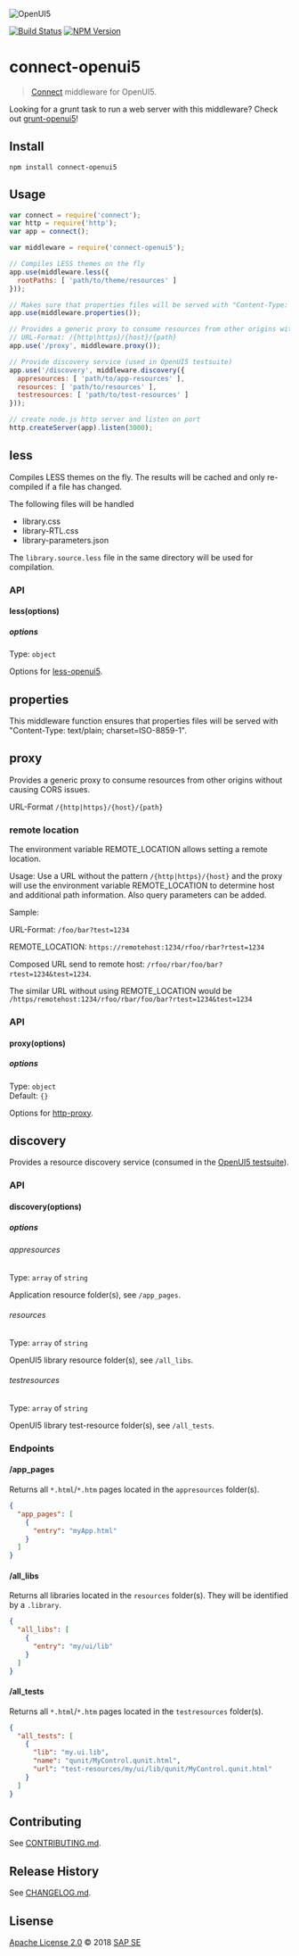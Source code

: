 ![OpenUI5](http://openui5.org/images/OpenUI5_new_big_side.png)

[![Build Status](http://img.shields.io/travis/SAP/connect-openui5.svg?style=flat)](https://travis-ci.org/SAP/connect-openui5)
[![NPM Version](http://img.shields.io/npm/v/connect-openui5.svg?style=flat)](https://www.npmjs.org/package/connect-openui5)

# connect-openui5

> [Connect](https://github.com/senchalabs/connect) middleware for OpenUI5.

Looking for a grunt task to run a web server with this middleware? Check out [grunt-openui5](https://github.com/SAP/grunt-openui5)!

## Install

```
npm install connect-openui5
```

## Usage

```js
var connect = require('connect');
var http = require('http');
var app = connect();

var middleware = require('connect-openui5');

// Compiles LESS themes on the fly
app.use(middleware.less({
  rootPaths: [ 'path/to/theme/resources' ]
}));

// Makes sure that properties files will be served with "Content-Type: text/plain; charset=ISO-8859-1"
app.use(middleware.properties());

// Provides a generic proxy to consume resources from other origins without causing CORS issues
// URL-Format: /{http|https}/{host}/{path}
app.use('/proxy', middleware.proxy());

// Provide discovery service (used in OpenUI5 testsuite)
app.use('/discovery', middleware.discovery({
  appresources: [ 'path/to/app-resources' ],
  resources: [ 'path/to/resources' ],
  testresources: [ 'path/to/test-resources' ]
}));

// create node.js http server and listen on port
http.createServer(app).listen(3000);

```

## less

Compiles LESS themes on the fly. The results will be cached and only re-compiled if a file has changed.  

The following files will be handled
- library.css
- library-RTL.css
- library-parameters.json

The `library.source.less` file in the same directory will be used for compilation.

### API

#### less(options)

##### options

Type: `object`

Options for [less-openui5](https://github.com/SAP/less-openui5#options).

## properties

This middleware function ensures that properties files will be served with "Content-Type: text/plain; charset=ISO-8859-1".

## proxy

Provides a generic proxy to consume resources from other origins without causing CORS issues.

URL-Format `/{http|https}/{host}/{path}`

### remote location

The environment variable REMOTE_LOCATION allows setting a remote location.

Usage:
Use a URL without the pattern `/{http|https}/{host}` and the proxy will use the environment variable REMOTE_LOCATION 
to determine host and additional path information. Also query parameters can be added. 

Sample:

URL-Format: `/foo/bar?test=1234`

REMOTE_LOCATION: `https://remotehost:1234/rfoo/rbar?rtest=1234`

Composed URL send to remote host: `/rfoo/rbar/foo/bar?rtest=1234&test=1234`.

The similar URL without using REMOTE_LOCATION would be `/https/remotehost:1234/rfoo/rbar/foo/bar?rtest=1234&test=1234`

### API

#### proxy(options)

##### options

Type: `object`  
Default: `{}`

Options for [http-proxy](https://github.com/nodejitsu/node-http-proxy#options).

## discovery

Provides a resource discovery service (consumed in the [OpenUI5 testsuite](https://github.com/SAP/openui5/tree/master/src/sap.ui.core/test/testsuite)).

### API

#### discovery(options)

##### options

###### appresources

Type: `array` of `string`

Application resource folder(s), see `/app_pages`.

###### resources

Type: `array` of `string`

OpenUI5 library resource folder(s), see `/all_libs`.

###### testresources

Type: `array` of `string`

OpenUI5 library test-resource folder(s), see `/all_tests`.

### Endpoints

#### /app_pages

Returns all `*.html`/`*.htm` pages located in the `appresources` folder(s).

```json
{
  "app_pages": [
    {
      "entry": "myApp.html"
    }
  ]
}
```

#### /all_libs

Returns all libraries located in the `resources` folder(s). They will be identified by a `.library`.

```json
{
  "all_libs": [
    {
      "entry": "my/ui/lib"
    }
  ]
}
```

#### /all_tests

Returns all `*.html`/`*.htm` pages located in the `testresources` folder(s).

```json
{
  "all_tests": [
    {
      "lib": "my.ui.lib",
      "name": "qunit/MyControl.qunit.html",
      "url": "test-resources/my/ui/lib/qunit/MyControl.qunit.html"
    }
  ]
}
```

## Contributing

See [CONTRIBUTING.md](CONTRIBUTING.md).

## Release History

See [CHANGELOG.md](CHANGELOG.md).

## Lisense

[Apache License 2.0](http://www.apache.org/licenses/LICENSE-2.0) © 2018 [SAP SE](http://www.sap.com)
